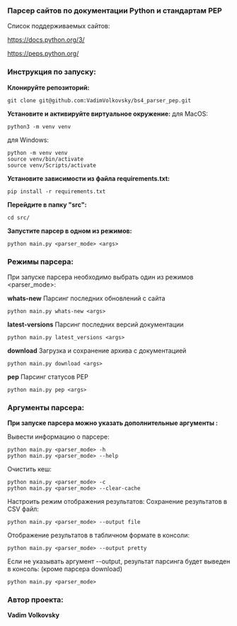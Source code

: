 ### Парсер сайтов по документации Python и стандартам PEP

Список поддерживаемых сайтов:

https://docs.python.org/3/

https://peps.python.org/

### Инструкция по запуску:
**Клонируйте репозиторий:**
```
git clone git@github.com:VadimVolkovsky/bs4_parser_pep.git
```

**Установите и активируйте виртуальное окружение:**
для MacOS:
```
python3 -m venv venv
```

для Windows:
```
python -m venv venv
source venv/bin/activate
source venv/Scripts/activate
```
**Установите зависимости из файла requirements.txt:**
```
pip install -r requirements.txt
```

**Перейдите в папку "src":**
```
cd src/
```

**Запустите парсер в одном из режимов:**

```
python main.py <parser_mode> <args>
```

### Режимы парсера:
При запуске парсера необходимо выбрать один из режимов <parser_mode>:

**whats-new**
Парсинг последних обновлений с сайта
```
python main.py whats-new <args>
```

**latest-versions**
Парсинг последних версий документации
```
python main.py latest_versions <args>
```

**download**
Загрузка и сохранение архива с документацией
```
python main.py download <args>
```

**pep**
Парсинг статусов PEP
```
python main.py pep <args>
```

### Аргументы парсера:
**При запуске парсера можно указать дополнительные аргументы <args>:**

Вывести информацию о парсере:
```
python main.py <parser_mode> -h
python main.py <parser_mode> --help
```

Очистить кеш:
```
python main.py <parser_mode> -c
python main.py <parser_mode> --clear-cache
```

Настроить режим отображения результатов:
Сохранение результатов в CSV файл:
```
python main.py <parser_mode> --output file
```
Отображение результатов в табличном формате в консоли:
```
python main.py <parser_mode> --output pretty
```

Если не указывать аргумент --output, результат парсинга будет выведен в консоль:
(кроме парсера download)
```
python main.py <parser_mode>
```


### Автор проекта:

**Vadim Volkovsky**
